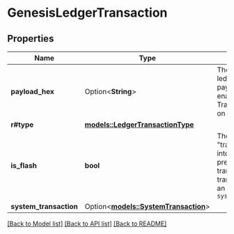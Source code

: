 # GenesisLedgerTransaction

## Properties

Name | Type | Description | Notes
------------ | ------------- | ------------- | -------------
**payload_hex** | Option<**String**> | The hex-encoded full ledger transaction payload. Only returned if enabled in TransactionFormatOptions on your request. | [optional]
**r#type** | [**models::LedgerTransactionType**](LedgerTransactionType.md) |  | 
**is_flash** | **bool** | The first genesis \"transaction\" flashes state into the database to prepare for the bootstrap transaction. Such a transaction does not have an associated `system_transaction`  | 
**system_transaction** | Option<[**models::SystemTransaction**](SystemTransaction.md)> |  | [optional]

[[Back to Model list]](../README.md#documentation-for-models) [[Back to API list]](../README.md#documentation-for-api-endpoints) [[Back to README]](../README.md)


